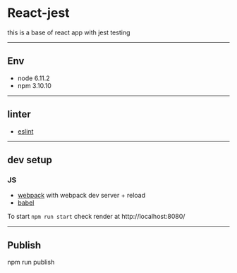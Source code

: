 
React-jest
===================

this is a base of react app with jest testing

----------

## Env 
* node 6.11.2
* npm 3.10.10

----------

## linter 
* [eslint](https://www.npmjs.com/package/eslint)

----------

## dev setup

### JS
* [webpack](https://webpack.js.org) with webpack dev server + reload
* [babel](https://babeljs.io)


To start 
 `npm run start`
check render at http://localhost:8080/


----------

## Publish 

npm run publish